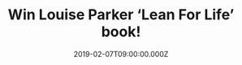 ---
campaign-uuid: "c-e296348d-3c3a-489b-9838-48577a2f1a87"
type: "Competition"
category: "Gifts"
date: "2019-02-07T09:00:00.000Z"
end-date: "2019-03-07T23:59:00.000Z"
disable-form: false
is_promoted: false
has_entry_page: true
title: "Win Louise Parker ‘Lean For Life’ book!"
competition-description: "<p>Louise Parker has dedicated her life to improving the\
  \ wellbeing of thousands of clients in the UK and internationally over the past\
  \ 20 years. She has become known the world over for her highly successful body transformation\
  \ programmes and is considered a leading weight loss expert, delivering results\
  \ that last. Thousands of people worldwide have completed a Louise Parker programme,\
  \ working with Louise personally or her expert team.</p>\r\n<p>We have in our hands\
  \ her brand new book: Lean For Life to one of our lucky members to win. Want to\
  \ know Louise’s tips? Click below for a chance to win!</p>"
hero-header: "Win Louise Parker ‘Lean For Life’ book!"
terms-confirmation: "N/A"
banner-img: "https://assets.expresslyapp.com/asset-c4358fe5-5aa6-4809-bf2c-b6f1271a373b.jpg"
logo-left-href: "http://club.expressly.io"
logo-left-image: "https://assets.expresslyapp.com/asset-d729a6f9-8cec-4e2b-a114-17d41ff9e058.jpg"
logo-left-title: "Expressly Club"
bg-image-hero: "https://assets.expresslyapp.com/asset-5ba87018-261d-4dbb-9eef-466ae0c095bc.jpg"
bg-image-first: "https://assets.expresslyapp.com/asset-bc2d3c04-0a3e-4ea5-ad6c-ddd96fa72b97.jpg"
section1-content: "<p>For the first time, Louise shares her unique four-pronged approach\
  \ to lasting success that has made her method the mecca for worldwide clients demanding\
  \ the most intelligent, focused and practical solution to permanent weight loss\
  \ and habit change.</p>\r\n<p>This book is the best-kept secret of A-list celebrities,\
  \ royals, global CEOs, entrepreneurs and London society - the quickest, most do-able\
  \ approach of total body and lifestyle transformation. It has it all: contains over\
  \ 80 effortless recipes to help you 'Eat Beautifully' and avoid being 'Organically\
  \ Overweight’. Many of the recipes call for fewer than 8 ingredients and take just\
  \ 8 minutes to prepare.</p>\r\n<p>Think no more and enter the form below for a chance\
  \ to win Louise Parker book and say hello to a healthy lifestyle now!</p>"
entry-title: "Win Louise Parker ‘Lean For Life’ book!"
entry-content: "Enter the draw to winLouise Parker ‘Lean For Life’ book from Rituals\
  \ by completing the form below before 23:59 on 7th of February 2019."
has-winner: false
prize-description: "Louise Parker ‘Lean For Life’ book."
special-conditions: "Multiple entries are allowed up to one every day"
country-restrictions:
- "GB"
---